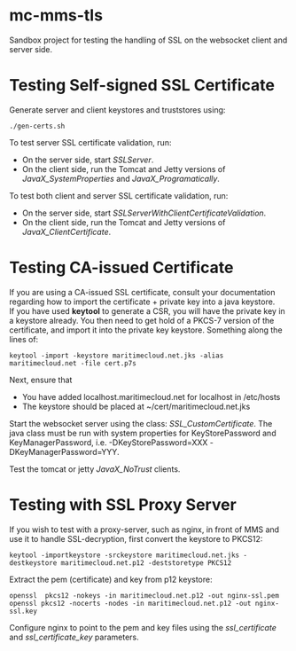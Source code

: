 mc-mms-tls
==========

Sandbox project for testing the handling of SSL on the websocket client and server side.
 

Testing Self-signed SSL Certificate
================================

Generate server and client keystores and truststores using:

    ./gen-certs.sh

To test server SSL certificate validation, run:

* On the server side, start _SSLServer_.
* On the client side, run the Tomcat and Jetty versions of _JavaX_SystemProperties_ and _JavaX_Programatically_.

To test both client and server SSL certificate validation, run:

* On the server side, start _SSLServerWithClientCertificateValidation_.
* On the client side, run the Tomcat and Jetty versions of _JavaX_ClientCertificate_.


Testing CA-issued Certificate
=============================

If you are using a CA-issued SSL certificate, consult your documentation regarding how to import the certificate + private key
into a java keystore.<br>
If you have used **keytool** to generate a CSR, you will have the private key in a keystore already. You then need to get hold of 
a PKCS-7 version of the certificate, and import it into the private key keystore. Something along the lines of:

    keytool -import -keystore maritimecloud.net.jks -alias maritimecloud.net -file cert.p7s

Next, ensure that

* You have added localhost.maritimecloud.net for localhost in /etc/hosts
* The keystore should be placed at ~/cert/maritimecloud.net.jks

Start the websocket server using the class: _SSL_CustomCertificate_. 
The java class must be run with system properties for KeyStorePassword and KeyManagerPassword, i.e. -DKeyStorePassword=XXX -DKeyManagerPassword=YYY.

Test the tomcat or jetty _JavaX_NoTrust_ clients.


Testing with SSL Proxy Server
=========================

If you wish to test with a proxy-server, such as nginx, in front of MMS and use it to handle SSL-decryption, first convert the keystore to PKCS12:
  
    keytool -importkeystore -srckeystore maritimecloud.net.jks -destkeystore maritimecloud.net.p12 -deststoretype PKCS12

Extract the pem (certificate) and key from  p12 keystore:

    openssl  pkcs12 -nokeys -in maritimecloud.net.p12 -out nginx-ssl.pem
    openssl pkcs12 -nocerts -nodes -in maritimecloud.net.p12 -out nginx-ssl.key

Configure nginx to point to the pem and key files using the *ssl_certificate* and *ssl_certificate_key* parameters.


